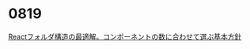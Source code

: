 # 0819

[Reactフォルダ構造の最適解。コンポーネントの数に合わせて選ぶ基本方針](https://levtech.jp/media/article/column/detail_711/)

